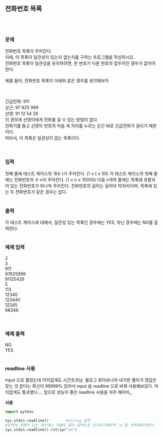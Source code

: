 ## 전화번호 목록
<br>
<br>

### 문제
전화번호 목록이 주어진다.  
 이때, 이 목록이 일관성이 있는지 없는지를 구하는 프로그램을 작성하시오.  
전화번호 목록이 일관성을 유지하려면, 한 번호가 다른 번호의 접두어인 경우가 없어야 한다.  
<br>
예를 들어, 전화번호 목록이 아래와 같은 경우를 생각해보자  
<br>
<br>

긴급전화: 911  
상근: 97 625 999  
선영: 91 12 54 26  
이 경우에 선영이에게 전화를 걸 수 있는 방법이 없다.  
 전화기를 들고 선영이 번호의 처음 세 자리를 누르는 순간 바로 긴급전화가 걸리기 때문이다.  
  따라서, 이 목록은 일관성이 없는 목록이다. 
<br>
<br>

#

### 입력
첫째 줄에 테스트 케이스의 개수 t가 주어진다. (1 ≤ t ≤ 50) 각 테스트 케이스의 첫째 줄에는 전화번호의 수 n이 주어진다. (1 ≤ n ≤ 10000) 다음 n개의 줄에는 목록에 포함되어 있는 전화번호가 하나씩 주어진다. 전화번호의 길이는 길어야 10자리이며, 목록에 있는 두 전화번호가 같은 경우는 없다.
<br>
<br>

### 출력
각 테스트 케이스에 대해서, 일관성 있는 목록인 경우에는 YES, 아닌 경우에는 NO를 출력한다.  
  
#

### 예제 입력  
2  
3  
911  
97625999  
91125426  
5  
113  
12340  
123440  
12345  
98346  
<br>
<br>

### 예제 출력 
NO  
YES  


#

### readline 사용
input 으로 풀었는데 어이없게도 시간초과남. 블로그 찾아보니까 내가한 풀이가 정답은 맞는 것 같다는 확신이 99999% 있어서 input 을 readline 으로 바꿔 사용해보았다. 어이없게도 통과였다....
앞으로 성능이 좋은 readline 사용을 자주 해야지,,
<br>

**사용** 
<br>

```python
import python

sys.stdin.readline()        #string 입력
#입력에 개행이 있는 경우에는 개행도 같이 입력으로 인식되기때문에 \n 을 삭제해줘야한다.
sys.stdin.readline().rstrip("\n")

```
